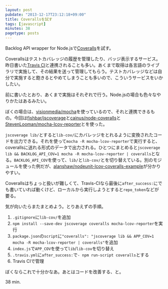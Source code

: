 ```yaml
---
layout: post
pubdate: "2013-12-17T23:12:18+09:00"
title: Coverallsを試す
tags: [javascript]
minutes: 38
pagetype: posts
---
```

Backlog API wrapper for Node.jsで[Coveralls][coveralls]を試す。

Coverallsはテストカバレッジの履歴を管理したり、バッジ表示するサービス。昨日書いた[Travis CI][travis-ci]と連携されることも多い。あくまで取得は各言語のライブラリで実施して、その結果を送って管理してもらう。テストカバレッジなどは自分で実施すると飽きるとやめてしまうことも多いので、こういうサービスをいかしたい。

前に書いたとおり、あくまで実施はそれぞれで行う。Node.jsの場合も色々なやりかたはあるみたい。

ぼくの場合は、[visionmedia/mocha][]を使っているので、それと連携できるもの。今回は[fishbar/jscoverage][]と[cainus/node-coveralls][]と[StevenLooman/mocha-lcov-reporter][]とを使った。

`jscoverage lib/`とすると`lib-cov/`にカバレッジをとれるように変換されたコードを出力できる。それを使って`mocha -R mocha-lcov-reporter`で実行すると、coverallsに送れる形式のデータで出力される。ひとつにまとめると`jscoverage lib && BACKLOG_API_COV=1 mocha -R mocha-lcov-reporter | coveralls`となる。`BACKLOG_API_COV`を使って、`lib/`と`lib-cov/`とを切り替えている。別のモジュールを使った例だが、[alanshaw/nodeunit-lcov-coveralls-example][]が分かりやすい。

Coverallsはちょっと扱いが難しくて、Travis-CIなら最後に`after_success:`にでも書いていれば動くけど、ローカルから実行しようとすると`repo_token`などが要る。

気が向いたらまたまとめよう。とりあえずの手順。

1. `.gitignore`に`lib-cov/`を追加
2. `npm install --save-dev jscoverage coveralls mocha-lcov-reporter`を実行
3. `package.json`の`script`に`"coveralls": "jscoverage lib && APP_COV=1 mocha -R mocha-lcov-reporter | coveralls"`を追加
4. `index.js`で`APP_COV`を使って`lib`/`lib-cov`を切り替え
5. `.travis.yml`に`after_success:`で`- npm run-script coveralls`とする
6. Travis CIで管理

ぼくならこれで十分かなあ。あとはコードを改善する、と。

38 min.

[StevenLooman/mocha-lcov-reporter]: https://github.com/StevenLooman/mocha-lcov-reporter
[alanshaw/nodeunit-lcov-coveralls-example]: https://github.com/alanshaw/nodeunit-lcov-coveralls-example
[cainus/node-coveralls]: https://github.com/cainus/node-coveralls
[coveralls]: https://coveralls.io/
[fishbar/jscoverage]: https://github.com/fishbar/jscoverage
[travis-ci]: https://travis-ci.org/
[visionmedia/mocha]: https://github.com/visionmedia/mocha
